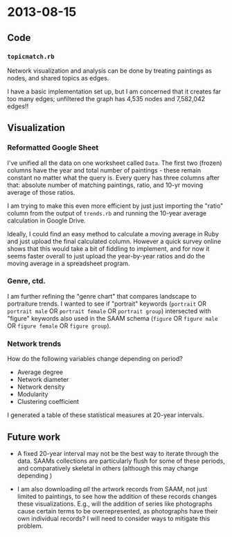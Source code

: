 # 2013-08-15

## Code

### `topicmatch.rb`

Network visualization and analysis can be done by treating paintings as nodes, and shared topics as edges.

I have a basic implementation set up, but I am concerned that it creates far too many edges; unfiltered the graph has 4,535 nodes and 7,582,042 edges!!

## Visualization

### Reformatted Google Sheet

I've unified all the data on one worksheet called `Data`. The first two (frozen) columns have the year and total number of paintings - these remain constant no matter what the query is. Every query has three columns after that: absolute number of matching paintings, ratio, and 10-yr moving average of those ratios.

I am trying to make this even more efficient by just just importing the "ratio" column from the output of `trends.rb` and running the 10-year average calculation in Google Drive. 

Ideally, I could find an easy method to calculate a moving average in Ruby and just upload the final calculated column. However a quick survey online shows that this would take a bit of fiddling to implement, and for now it seems faster overall to just upload the year-by-year ratios and do the moving average in a spreadsheet program.

### Genre, ctd.

I am further refining the "genre chart" that compares landscape to portraiture trends. I wanted to see if "portrait" keywords (`portrait` OR `portrait male` OR `portrait female` OR `portrait group`) intersected with "figure" keywords also used in the SAAM schema (`figure` OR `figure male` OR `figure female` OR `figure group`).

### Network trends

How do the following variables change depending on period?

- Average degree
- Network diameter
- Network density
- Modularity
- Clustering coefficient

I generated a table of these statistical measures at 20-year intervals.

## Future work

- A fixed 20-year interval may not be the best way to iterate through the data. SAAMs collections are particularly flush for some of these periods, and comparatively skeletal in others (although this may change depending )

- I am also downloading *all* the artwork records from SAAM, not just limited to paintings, to see how the addition of these records changes these visualizations. E.g., will the addition of series like photographs cause certain terms to be overrepresented, as photographs have their own individual records? I will need to consider ways to mitigate this problem.



